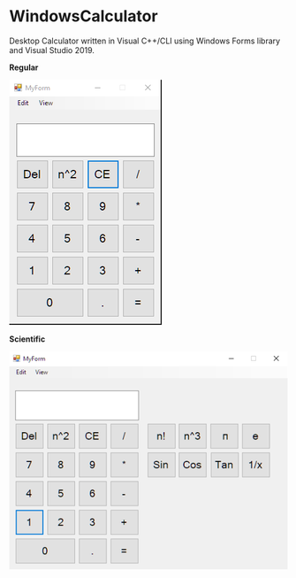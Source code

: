 # WindowsCalculator
Desktop Calculator written in Visual C++/CLI using Windows Forms library and Visual Studio 2019.


**Regular**

![Alt text](https://github.com/BalkanBasileus/WindowsCalculator/blob/main/ScreenShots/ScreenShot1.PNG?raw=true "Optional Title")


**Scientific**

![Alt text](https://github.com/BalkanBasileus/WindowsCalculator/blob/main/ScreenShots/ScreenShot2.PNG?raw=true "Optional Title")
